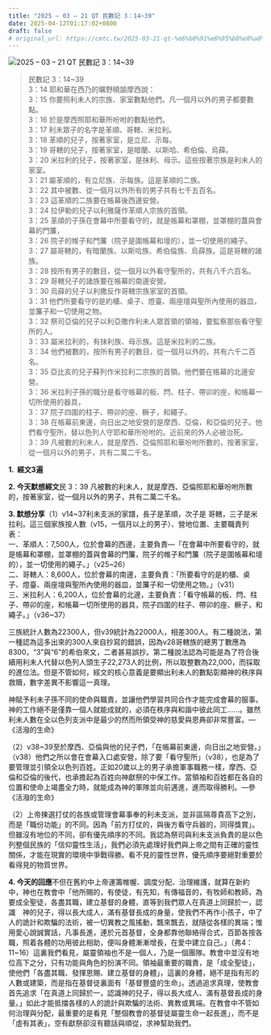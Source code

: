 ```yaml
---
title: "2025 – 03 – 21 QT 民數記 3：14~39"
date: 2025-04-12T01:17:02+0800
draft: false
# original_url: https://cmtc.tw/2025-03-21-qt-%e6%b0%91%e6%95%b8%e8%a8%98-3%ef%bc%9a1439
---
```


![2025 – 03 – 21 QT 民數記 3：14~39](/images/qt.jpg  "2025 – 03 – 21 QT 民數記 3：14~39")

> 民數記 3：14~39  
> 3：14 耶和華在西乃的曠野曉諭摩西說：  
> 3：15 你要照利未人的宗族、家室數點他們。凡一個月以外的男子都要數點。  
> 3：16 於是摩西照耶和華所吩咐的數點他們。  
> 3：17 利未眾子的名字是革順、哥轄、米拉利。  
> 3：18 革順的兒子，按著家室，是立尼、示每。  
> 3：19 哥轄的兒子，按著家室，是暗蘭、以斯哈、希伯倫、烏薛。  
> 3：20 米拉利的兒子，按著家室，是抹利、母示。這些按著宗族是利未人的家室。  
> 3：21 屬革順的，有立尼族、示每族。這是革順的二族。  
> 3：22 其中被數、從一個月以外所有的男子共有七千五百名。  
> 3：23 這革順的二族要在帳幕後西邊安營。  
> 3：24 拉伊勒的兒子以利雅薩作革順人宗族的首領。  
> 3：25 革順的子孫在會幕中所要看守的，就是帳幕和罩棚，並罩棚的蓋與會幕的門簾，  
> 3：26 院子的帷子和門簾（院子是圍帳幕和壇的），並一切使用的繩子。  
> 3：27 屬哥轄的，有暗蘭族、以斯哈族、希伯倫族、烏薛族。這是哥轄的諸族。  
> 3：28 按所有男子的數目，從一個月以外看守聖所的，共有八千六百名。  
> 3：29 哥轄兒子的諸族要在帳幕的南邊安營。  
> 3：30 烏薛的兒子以利撒反作哥轄宗族家室的首領。  
> 3：31 他們所要看守的是約櫃、桌子、燈臺、兩座壇與聖所內使用的器皿，並簾子和一切使用之物。  
> 3：32 祭司亞倫的兒子以利亞撒作利未人眾首領的領袖，要監察那些看守聖所的人。  
> 3：33 屬米拉利的，有抹利族、母示族。這是米拉利的二族。  
> 3：34 他們被數的，按所有男子的數目，從一個月以外的，共有六千二百名。  
> 3：35 亞比亥的兒子蘇列作米拉利二宗族的首領。他們要在帳幕的北邊安營。  
> 3：36 米拉利子孫的職分是看守帳幕的板、閂、柱子、帶卯的座，和帳幕一切所使用的器具，  
> 3：37 院子四圍的柱子、帶卯的座、橛子，和繩子。  
> 3：38 在帳幕前東邊，向日出之地安營的是摩西、亞倫，和亞倫的兒子。他們看守聖所，替以色列人守耶和華所吩咐的。近前來的外人必被治死。  
> 3：39 凡被數的利未人，就是摩西、亞倫照耶和華吩咐所數的，按著家室，從一個月以外的男子，共有二萬二千名。

**1.  經文3遍**

**2. 今天默想經文**民 3：39 凡被數的利未人，就是摩西、亞倫照耶和華吩咐所數的，按著家室，從一個月以外的男子，共有二萬二千名。

**3. 默想分享**（1）v14~37利未支派的家譜，長子是革順，次子是 哥轄，三子是米拉利。這三個家族按人數（v15，一個月以上的男子）、營地位置、主要職責列表：  
一、革順人：7,500人，位於會幕的西邊，主要負責—「在會幕中所要看守的，就是帳幕和罩棚，並罩棚的蓋與會幕的門簾，院子的帷子和門簾（院子是圍帳幕和壇的），並一切使用的繩子。」（v25~26）  
二、哥轄人：8,600人，位於會幕的南邊，主要負責：「所要看守的是約櫃、桌子、燈臺、兩座壇與聖所內使用的器皿，並簾子和一切使用之物。」（v31）  
三、米拉利人：6,200人，位於會幕的北邊，主要負責：「看守帳幕的板、閂、柱子、帶卯的座，和帳幕一切所使用的器具，院子四圍的柱子、帶卯的座、橛子，和繩子。」（v36~37）

三族統計人數為22300人，但v39統計為22000人，相差300人。有二種說法，第一種認為這多出來的300人來自抄寫的錯誤，因為v28哥轄族的總男丁數應為8300，“3”與“6”的希伯來文，二者甚易誤抄。第二種說法認為可能是為了符合後續用利未人代替以色列人頭生子22,273人的比例，所以取整數為22,000，而採取的進位法。但是不管如何，經文的核心意義是要顯出利未人的數點彰顯神的秩序與救贖，數字差異不影響這一真理。

神賦予利未子孫不同的使命與職責，並讓他們學習共同合作才能完成會幕的服事。神的工作絕不是僅靠一個人就能成就的，必須在秩序與和諧中彼此同工……。雖然利未人數在全以色列支派中是最少的然而所領受神的慈愛與恩典卻非常豐富。—《活潑的生命》

（2）v38~39至於摩西、亞倫與他的兒子們，「在帳幕前東邊，向日出之地安營。」（v38）他們之所以會在會幕入口處安營，除了要「看守聖所」（v38），也是為了要管理並引領全以色列百姓。正如20歲以上的男子承擔軍事職務一樣，摩西、亞倫和亞倫的後代，也承擔起為百姓向神獻祭的中保工作。當領袖和百姓都在各自的位置和使命上竭盡全力時，就能成為神的軍隊並向前邁進，進而取得勝利。—參《活潑的生命》

（2）上帝揀選打仗的各族或管理會幕事奉的利未支派，並非區隔尊貴高下之別，而是「職份功能」的不同。因為「前方打仗的，與後方看守兵器的，同得獎賞」。但雖沒有地位的不同，卻有優先順序的不同。我認為祭司與利未支派負責的是以色列整個民族的「信仰靈性生活」，我們必須先處理好我們與上帝之間有正確的靈性關係，才能在現實的環境中爭戰得勝。看不見的靈性世界，優先順序要絕對重要於看得見的物質世界。

**4. 今天的回應**不但在舊約中上帝運籌帷幄、調度分配、治理維護，就算在新約中，神也在教會中「他所賜的，有使徒，有先知，有傳福音的，有牧師和教師，為要成全聖徒，各盡其職，建立基督的身體，直等到我們眾人在真道上同歸於一，認識　神的兒子，得以長大成人，滿有基督長成的身量，使我們不再作小孩子，中了人的詭計和欺騙的法術，被一切異教之風搖動，飄來飄去，就隨從各樣的異端；惟用愛心說誠實話，凡事長進，連於元首基督，全身都靠他聯絡得合式，百節各按各職，照着各體的功用彼此相助，便叫身體漸漸增長，在愛中建立自己。」（弗4：11~16）這裏我們看見，屬靈領袖也不是一個人，乃是一個團隊。教會中並沒有地位高下之分，只有功能與角色的扮演不同。領袖最重要的職責，是「成全聖徒」，使他們「各盡其職、發揮恩賜、建立基督的身體」，這裏的身體，絕不是指有形的人數或建築，而是指在基督徒裏面有「基督豐盛的生命」。透過追求真理，使教會首先追求「在真道上同歸於一，認識神的兒子，得以長大成人、滿有基督長成的身量。」如此才能抵擋各樣的人的詭計與欺騙的法術、異教或異端。在教會中不管如何治理與分配，最重要的是看見「整個教會的基督徒屬靈生命一起長進」，而不是「虛有其表」，空有獻祭卻沒有聽話與順從，求神幫助我們。